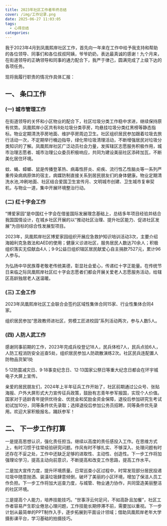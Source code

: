 ```yaml
---
title: 2023年社区工作者年终总结
cover: /img/工作记录.png
date: 2025-06-27 11:03:05
tags:
  - 心得总结
categories:
---
```


我于2023年4月到凤凰熙岸社区工作，首先向一年来在工作中给予我支持和帮助的各位领导、同事们和各位叔叔阿姨，爷爷奶奶，表达最真诚的感谢！九个月来，在街道领导的正确领导和同事的通力配合下，我严于律己，圆满完成了上级下达的各项任务。

现将我履行职责的情况作具体汇报：

## 一、 条口工作

### (一) 城市管理工作

在街道领导的关怀和小区物业的配合下，社区垃圾分类工作稳中求进，继续保持原有优势。凤凰熙岸小区共有8处垃圾分类亭房，均悬挂垃圾分类红黑榜等静态指标。物业定期清洗亭房地面、维护亭房周边卫生。社区组织居民参加跟着垃圾去旅行活动一次，不定期举行桶边指导，绿化带垃圾清理活动，不断增强居民对垃圾分类知识的了解。凤凰熙岸社区广泛动员社会力量，发挥辖区志愿服务积极作用，城市治理志愿者、城市治理公众委员积极响应，共同为建设美丽社区添砖加瓦，不断美化居住环境。

蚊、蝇、蟑螂、鼠是传播登革热、病毒性肝炎、疟疾、流行性乙性脑炎等一系列严重传染病病原体的宿主，病媒防制直接关系到居民朋友们的身体健康。物业定期清洗水池,冲刷地面、社区结合爱国卫生宣传月、文明城市创建、卫生城市复审契机，与物业一道，集中开展环境整治行动。

### (二) 红十字会工作

“博爱家园”是中国红十字会在借鉴国际发展理念基础上，总结多年项目经验并结合我国国情设计，在城乡社区开展的以“推动社区治理、提升社区能力、促进社区发展”为目标的综合性发展型项目。

2023年，凤凰熙岸社区博爱家园组织开展应急救护知识培训活动3次，主要介绍海姆利克急救法和AED的使用；健康义诊进社区，服务居民人数达70余人；积极组织落实无偿献血4人；9·9公益日组织辖区居民献爱心自主捐款7527元，累计96人参与。

为弘扬中华民族尊老敬老传统美德，彰显社会爱心，传递红十字正能量。在传统节日来临之际凤凰熙岸社区红十字会志愿者们都会开展关爱老人志愿服务活动，给辖区高龄独居老人送温暖。

### (三) 工会工作

2023年凤凰熙岸社区工会联合会签约区域性集体合同15家、行业性集体合同4家。

组织居民参加“思政教师进社区，劳模工匠进校园”系列活动两次，参与人数5人。

### (四) 人防人武工作

感谢同事前期的工作，2023年完成兵役登记18人，民兵体检7人，民兵点验6人，人防工程消防安全巡查5处，组织居民参加人防疏散演练2次。社区民兵连配置人防物品货架1处

5·12防震减灾日、9·18事变纪念日、12·13国家公祭日等重大纪念日都会在环宇城电子大屏上宣传。

亲爱的居民朋友们，2024年上半年征兵工作开始了，社区前期通过公众号、张贴海报、户外大屏形式大力宣传征兵政策，鼓励有志青年参军报国，实现个人价值。国家对于适龄青年提供优待金、优抚金和奖励金资金保障，退役后参加研究生考试初试加10分，同等条件优先录取；选择退役后参加公务员招聘，同等条件优先录用。欢迎大家积极报名，踊跃参军！

## 二、 下一步工作打算

一是提高思想认识，强化责任担当。继续以高度的责任感投入工作。在思维方式上，有时习惯于往常经验研究问题。作风有时不够扎实、不够深入、处理问题有时还存在不妥之处，工作中还缺乏足够的进取性、主动性、创造性。下一步工作将加强理论学习，提高主动向前意识，不断提高和改变工作思路，提高工作水平。

二是加大宣传力度，提升环境质量。日常巡查小区过程中，时常发现部分居民投递垃圾中随意抛洒、装潢垃圾肆意倾倒，破坏了美丽的小区环境，增加了保洁人员工作负担。下一步工作将加大巡查力度，与城管、物业通力协作，共同营造美丽整洁的社区环境。

三是提高个人能力，培养技能技巧。“世事浮云何足问，不如高卧且加餐”，社区工作者容易产生职业倦怠心理问题，工作技能长期停滞不前，需要加以重视。下一步计划从最简单的PPT制作入手，逐步拓展到平面设计领域；借助凤凰熙岸老年大学摄影课平台，学习基础的拍摄技巧。
